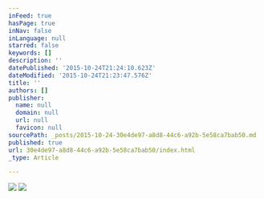 ```yaml
---
inFeed: true
hasPage: true
inNav: false
inLanguage: null
starred: false
keywords: []
description: ''
datePublished: '2015-10-24T21:24:10.623Z'
dateModified: '2015-10-24T21:23:47.576Z'
title: ''
authors: []
publisher:
  name: null
  domain: null
  url: null
  favicon: null
sourcePath: _posts/2015-10-24-30e4de97-a8d8-44c6-a92b-5e58ca7bab50.md
published: true
url: 30e4de97-a8d8-44c6-a92b-5e58ca7bab50/index.html
_type: Article

---
```

![](https://the-grid-user-content.s3-us-west-2.amazonaws.com/1eeecc32-f24d-43f2-8aae-21a83dd6b06d.jpg)
![](https://the-grid-user-content.s3-us-west-2.amazonaws.com/ac7f2b69-7248-4f88-bfb1-a0a14d734b48.jpg)